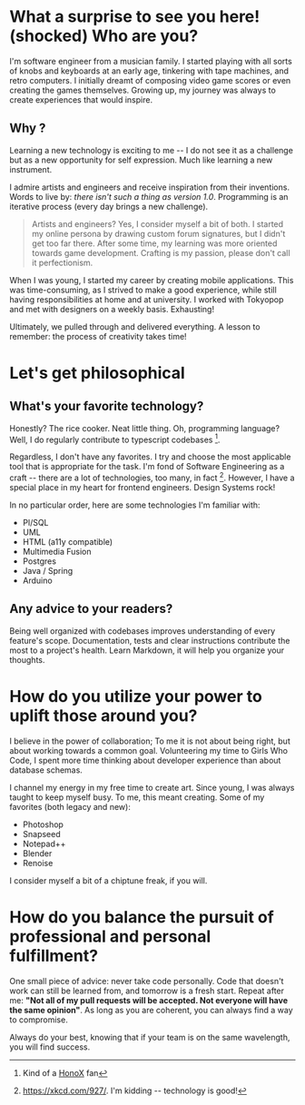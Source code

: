 # What a surprise to see you here! (shocked) Who are you?

I'm software engineer from a musician family. I started playing with all sorts of knobs and keyboards at an early age, tinkering with tape machines, and retro computers.  I initially dreamt of composing video game scores or even creating the games themselves. Growing up, my journey was always to create experiences that would inspire.

## Why ?
 Learning a new technology is exciting to me -- I do not see it as a challenge but as a new opportunity for self expression. Much like learning a new instrument. 

I admire artists and engineers and receive inspiration from their inventions. Words to live by: _there isn't such a thing as version 1.0_. Programming is an iterative process (every day brings a new challenge).

> Artists and engineers?
Yes, I consider myself a bit of both. I started my online persona by drawing custom forum signatures, but I didn't get too far there. After some time, my learning was more oriented towards game development. Crafting is my passion, please don't call it perfectionism. 

When I was young, I started my career by creating mobile applications. This was time-consuming, as I strived to make a good experience, while still having responsibilities at home and at university. I worked with Tokyopop and met with designers on a weekly basis. Exhausting! 

Ultimately, we pulled through and delivered everything. A lesson to remember: the process of creativity takes time!

# Let's get philosophical 

## What's your favorite technology?
Honestly? The rice cooker. Neat little thing. Oh, programming language? Well, I do regularly contribute to typescript codebases [^1]. 

Regardless, I don't have any favorites. I try and choose the most applicable tool that is appropriate for the task. I'm fond of Software Engineering as a craft -- there are a lot of technologies, too many, in fact [^2]. However, I have a special place in my heart for frontend engineers. Design Systems rock!

In no particular order, here are some technologies I'm familiar with:
- Pl/SQL
- UML
- HTML (a11y compatible)
- Multimedia Fusion
- Postgres
- Java / Spring
- Arduino

## Any advice to your readers?
Being well organized with codebases improves understanding of every feature's scope. Documentation, tests and clear instructions contribute the most to a project's health.
Learn Markdown, it will help you organize your thoughts.

# How do you utilize your power to uplift those around you?

I believe in the power of collaboration; To me it is not about being right, but about working towards a common goal. Volunteering my time to Girls Who Code, I spent more time thinking about developer experience than about database schemas.

I channel my energy in my free time to create art. Since young, I was always taught to keep myself busy. To me, this meant creating. Some of my favorites (both legacy and new):

- Photoshop
- Snapseed
- Notepad++
- Blender
- Renoise

I consider myself a bit of a chiptune freak, if you will.

# How do you balance the pursuit of professional and personal fulfillment?

One small piece of advice: never take code personally. Code that doesn't work can still be learned from, and tomorrow is a fresh start. Repeat after me: 
**"Not all of my pull requests will be accepted. Not everyone will have the same opinion"**. As long as you are coherent, you can always find a way to compromise.

Always do your best, knowing that if your team is on the same wavelength, you will find success.

[^1]: Kind of a [HonoX](https://github.com/honojs/honox) fan
[^2]: https://xkcd.com/927/. I'm kidding -- technology is good!


